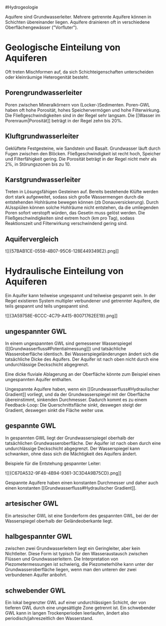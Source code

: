 #Hydrogeologie 

Aquifere sind Grundwasserleiter. Mehrere getrennte Aquifere können in Schichten übereinander liegen. Aquifere drainieren oft in verschiedene Oberflächengewässer ("Vorfluter").

# Geologische Einteilung von Aquiferen

Oft treten Mischformen auf, da sich Schichteigenschaften unterscheiden oder kleinräumige Heterogenität besteht.

## Porengrundwasserleiter

Poren zwischen Mineralkörnern von (Locker-)Sedimenten. Poren-GWL haben oft hohe Porosität, hohes Speichervermögen und hohe Filterwirkung. Die Fließgeschwindigkeiten sind in der Regel sehr langsam. Die [[Wasser im Porenraum|Porosität]] beträgt in der Regel zehn bis 20%.

## Kluftgrundwasserleiter

Geklüftete Festgesteine, wie Sandstein und Basalt. Grundwasser läuft durch Fugen zwischen den Blöcken. Fließgeschwindigkeit ist recht hoch, Speicher und Filterfähigkeit gering. Die Porosität beträgt in der Regel nicht mehr als 2%, in Störungszonen bis zu 10.

## Karstgrundwasserleiter

Treten in Lösungsfähigen Gesteinen auf. Bereits bestehende Klüfte werden dort stark aufgeweitet, sodass sich große Wassermengen durch die entstehenden Hohlräume bewegen können (zb Donauversickerung). Durch AUsspiülen können solche Hohlräume nicht entstehen, da die umliegenden Poren sofort verstopft würden, das Gesetin muss gelöst werden. Die Fließgeschwindigkeiten sind extrem hoch (km pro Tag), sodass Reaktionszeit und Filterwirkung verschwindend gering sind.

## Aquifervergleich

![[{57BAB1CE-0558-4B07-95C6-128E449349E2}.png]]

# Hydraulische Einteilung von Aquiferen

Ein Aquifer kann teilweise ungespannt und teilweise gespannt sein. In der Regel existieren System multipler verbundener und getrennter Aquifere, die teils gespannt und teils ungespannt sind.

![[{3A59758E-6CCC-4C79-A415-80071762EE19}.png]]

## ungespannter GWL

In einem ungespannten GWL sind gemessener Wasserspiegel ([[Grundwasserfluss#Potentialmessung]]) und tatsächliche Wasseroberfläche identisch. Bei Wasserspiegeländerungen ändert sich die tatsächliche Dicke des Aquifers. Der Aquifer ist nach oben nicht durch eine undurchlässige Deckschicht abgegrenzt.

Eine dicke fluviale Ablagerung an der Oberfläche könnte zum Beispiel einen ungespannten Aquifer enthalten.

Ungespannte Aquifere haben, wenn ein [[Grundwasserfluss#Hydraulischer Gradient]] vorliegt, und da der Grundwasserspiegel mit der Oberfläche übereinstimmt, sinkenden Durchmesser. Dadurch kommt es zu einem Feedback-Loop: Die Querschnittsfläche sinkt, deswegen steigt der Gradient, deswegen sinkt die Fläche weiter usw.

## gespannte GWL

In gespannten GWL liegt der Grundwasserspiegel oberhalb der tatsächlichen Grundwasseroberfläche. Der Aquifer ist nach oben durch eine undurchlässige Deckschicht abgegrenzt. Der Wasserspiegel kann schwanken, ohne dass sich die Mächtigkeit des Aquifers ändert. 

Beispiele für die Entstehung gespannter Leiter:

![[{C670A532-9F48-4B94-9361-3C3D4A9B75CD}.png]]

Gespannte Aquifere haben einen konstanten Durchmesser und daher auch einen konstanten [[Grundwasserfluss#Hydraulischer Gradient]].

## artesischer GWL

Ein artesischer GWL ist eine Sonderform des gespannten GWL, bei der der Wasserspiegel oberhalb der Geländeoberkante liegt.

## halbgespannter GWL

zwischen zwei Grundwasserleitern liegt ein Geringleiter, aber kein Nichtleiter. Diese Form ist typisch für den Wasseraustausch zwischen Flüssen und Grundwasserleitern. Die Interpretation von Piezometermessungen ist schwierig, die Piezometerhöhe kann unter der Grundwasseroberfläche liegen, wenn man den unteren der zwei verbundenen Aquifer anbohrt.

## schwebender GWL

Ein lokal begrenzter GWL auf einer undurchlässigen Schicht, der von tieferen GWL durch eine ungesättigte Zone getrennt ist. Ein schwebender GWL kann in langen Trockenperioden leerlaufen, ändert also periodisch/jahreszeitlich den Wasserstand.
